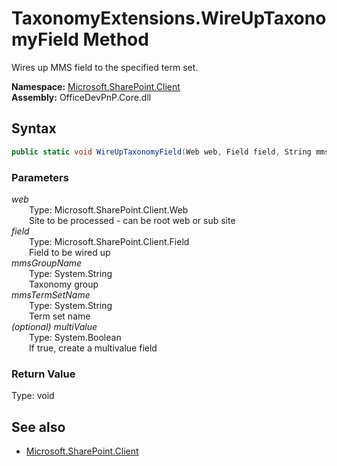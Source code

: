 # TaxonomyExtensions.WireUpTaxonomyField Method  
Wires up MMS field to the specified term set.  

**Namespace:** [Microsoft.SharePoint.Client](Microsoft.SharePoint.Client.md)  
**Assembly:** OfficeDevPnP.Core.dll  
## Syntax
```C#
public static void WireUpTaxonomyField(Web web, Field field, String mmsGroupName, String mmsTermSetName, Boolean multiValue)
```
### Parameters
*web*  
&emsp;&emsp;Type: Microsoft.SharePoint.Client.Web  
&emsp;&emsp;Site to be processed - can be root web or sub site  
*field*  
&emsp;&emsp;Type: Microsoft.SharePoint.Client.Field  
&emsp;&emsp;Field to be wired up  
*mmsGroupName*  
&emsp;&emsp;Type: System.String  
&emsp;&emsp;Taxonomy group  
*mmsTermSetName*  
&emsp;&emsp;Type: System.String  
&emsp;&emsp;Term set name  
*(optional) multiValue*  
&emsp;&emsp;Type: System.Boolean  
&emsp;&emsp;If true, create a multivalue field  
### Return Value
Type: void  

## See also
- [Microsoft.SharePoint.Client](Microsoft.SharePoint.Client.md)
